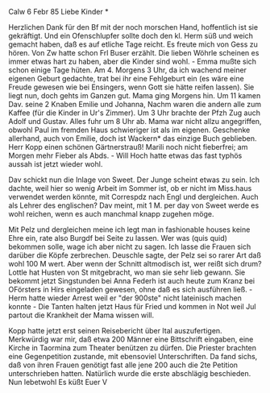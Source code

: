  Calw 6 Febr 85
Liebe Kinder <Marie>*

Herzlichen Dank für den Bf mit der noch morschen Hand, hoffentlich ist sie gekräftigt. Und ein Ofenschlupfer sollte doch den kl. Herm süß und weich gemacht haben, daß es auf etliche Tage reicht. Es freute mich von Gess zu hören. Von Zw hatte schon Frl Buser erzählt. Die lieben Wöhrle scheinen es immer etwas hart zu haben, aber die Kinder sind wohl. - Emma mußte sich schon einige Tage hüten. Am 4. Morgens 3 Uhr, da ich wachend meiner eigenen Geburt gedachte, trat bei ihr eine Fehlgeburt ein (es wäre eine Freude gewesen wie bei Ensingers, wenn Gott sie hätte reifen lassen). Sie liegt nun, doch gehts im Ganzen gut. Mama ging Morgens hin. Um 11 kamen Dav. seine 2 Knaben Emilie und Johanna, Nachm waren die andern alle zum Kaffee (für die Kinder in Ur's Zimmer). Um 3 Uhr brachte der Pfzh Zug auch Adolf und Gustav. Alles fuhr um 8 Uhr ab. Mama war nicht allzu angegriffen, obwohl Paul im fremden Haus schwieriger ist als im eigenen. Geschenke allerhand, auch von Emilie, doch ist Wackern* das einzige Buch geblieben. Herr Kopp einen schönen Gärtnerstrauß! Marili noch nicht fieberfrei; am Morgen mehr Fieber als Abds. - Will Hoch hatte etwas das fast typhös aussah ist jetzt wieder wohl.

Dav schickt nun die Inlage von Sweet. Der Junge scheint etwas zu sein. Ich dachte, weil hier so wenig Arbeit im Sommer ist, ob er nicht im Miss.haus verwendet werden könnte, mit Correspdz nach Engl und dergleichen. Auch als Lehrer des englischen? Dav meint, mit 1 M. per day von Sweet werde es wohl reichen, wenn es auch manchmal knapp zugehen möge.

Mit Pelz und dergleichen meine ich legt man in fashionable houses keine Ehre ein, rate also Burgdf bei Seite zu lassen. Wer was (quis quid) bekommen solle, wage ich aber nicht zu sagen. Ich lasse die Frauen sich darüber die Köpfe zerbrechen. Deuschle sagte, der Pelz sei so rarer Art daß wohl 100 M wert. Aber wenn der Schnitt altmodisch ist, wer reißt sich drum? 
Lottle hat Husten von St mitgebracht, wo man sie sehr lieb gewann. Sie bekommt jetzt Singstunden bei Anna Federh ist auch heute zum Kranz bei OFörsters in Hirs eingeladen gewesen, ohne daß es sich ausführen ließ. - Herm hatte wieder Arrest weil er "der 900ste" nicht lateinisch machen konnte - Die Tanten halten jetzt Haus für Fried und kommen in Not weil Jul partout die Krankheit der Mama wissen will.

Kopp hatte jetzt erst seinen Reisebericht über Ital auszufertigen. Merkwürdig war mir, daß etwa 200 Männer eine Bittschrift eingaben, eine Kirche in Taormina zum Theater benützen zu dürfen. Die Priester brachten eine Gegenpetition zustande, mit ebensoviel Unterschriften. Da fand sichs, daß von ihren Frauen genötigt fast alle jene 200 auch die 2te Petition unterschrieben hatten. Natürlich wurde die erste abschlägig beschieden. Nun lebetwohl  Es küßt Euer V

